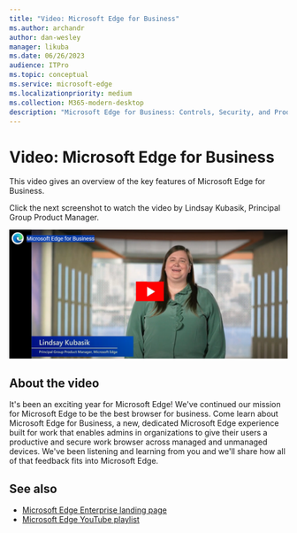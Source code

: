 ```yaml
---
title: "Video: Microsoft Edge for Business"
ms.author: archandr
author: dan-wesley
manager: likuba
ms.date: 06/26/2023
audience: ITPro
ms.topic: conceptual
ms.service: microsoft-edge
ms.localizationpriority: medium
ms.collection: M365-modern-desktop
description: "Microsoft Edge for Business: Controls, Security, and Productivity"
---
```


# Video: Microsoft Edge for Business

This video gives an overview of the key features of Microsoft Edge for Business.

Click the next screenshot to watch the video by Lindsay Kubasik, Principal Group Product Manager.

[![Microsoft Edge for Business: Controls, Security, and Productivity](media/microsoft-edge-video-msedge-for-business/0.png)](http://www.youtube.com/watch?v=lueFoh9rF7E "Microsoft Edge for Business: Controls, Security, and Productivity")

## About the video

It's been an exciting year for Microsoft Edge! We've continued our mission for Microsoft Edge to be the best browser for business. Come learn about Microsoft Edge for Business, a new, dedicated Microsoft Edge experience built for work that enables admins in organizations to give their users a productive and secure work browser across managed and unmanaged devices. We've been listening and learning from you and we'll share how all of that feedback fits into Microsoft Edge.

## See also

- [Microsoft Edge Enterprise landing page](https://aka.ms/EdgeEnterprise)
- [Microsoft Edge YouTube playlist](https://www.youtube.com/playlist?list=PLXtHYVsvn_b-uXh1tMeYpT-0iD8tD3tFy)